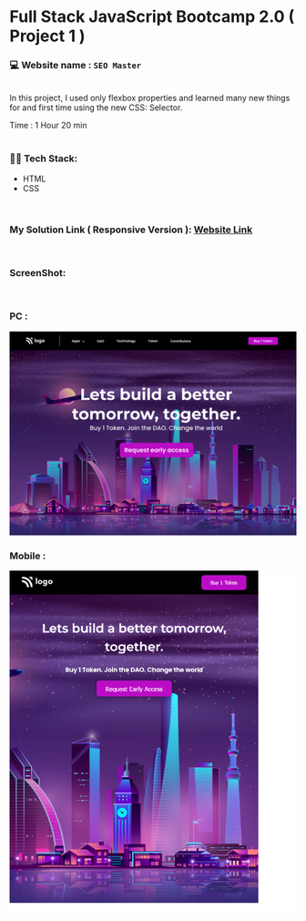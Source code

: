 # Full Stack JavaScript Bootcamp 2.0 ( Project 1 )
### 💻 Website name : `SEO Master`
<br>
In this project, I used only flexbox properties and learned many new things for and first time using the new CSS: Selector.

Time : 1 Hour 20 min
<br>
<br>

### 👨‍💻 Tech Stack:
* HTML
* CSS
<br>

### My Solution Link ( Responsive Version ): <a href="https://ubiquitous-muffin-437443.netlify.app/" target="_blank"> Website Link</a>
<br>

### ScreenShot:
<br>


### PC :
<img src="./output.png" alt="Employee data" title="Employee Data title">

### Mobile :
<img src="./Mobile.png" alt="Employee data" title="Employee Data title">